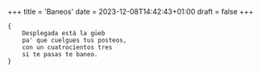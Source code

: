 +++
title = 'Baneos'
date = 2023-12-08T14:42:43+01:00
draft = false
+++

	{
		Desplegada está la güeb
		pa' que cuelgues tus posteos,
		con un cuatrocientos tres
		si te pasas te baneo.
	}
